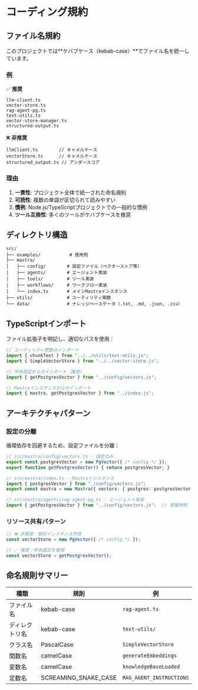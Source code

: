 # コーディング規約

## ファイル名規約

このプロジェクトでは**ケバブケース（kebab-case）**でファイル名を統一しています。

### 例

✅ **推奨**

```
llm-client.ts
vector-store.ts
rag-agent-pg.ts
text-utils.ts
vector-store-manager.ts
structured-output.ts
```

❌ **非推奨**

```
llmClient.ts        // キャメルケース
vectorStore.ts      // キャメルケース
structured_output.ts // アンダースコア
```

### 理由

1. **一貫性**: プロジェクト全体で統一された命名規則
2. **可読性**: 複数の単語が区切られて読みやすい
3. **慣例**: Node.js/TypeScriptプロジェクトでの一般的な慣例
4. **ツール互換性**: 多くのツールがケバブケースを推奨

## ディレクトリ構造

```
src/
├── examples/           # 使用例
├── mastra/
│   ├── config/        # 設定ファイル（ベクターストア等）
│   ├── agents/        # エージェント実装
│   ├── tools/         # ツール実装
│   ├── workflows/     # ワークフロー実装
│   └── index.ts       # メインMastraインスタンス
├── utils/             # ユーティリティ関数
└── data/              # ナレッジベースデータ（.txt, .md, .json, .csv）
```

## TypeScriptインポート

ファイル拡張子を明記し、適切なパスを使用：

```typescript
// ユーティリティ関数のインポート
import { chunkText } from "../../utils/text-utils.js";
import { SimpleVectorStore } from "../../vector-store.js";

// 中央設定からのインポート（推奨）
import { getPostgresVector } from "../config/vectors.js";

// Mastraインスタンスからのインポート
import { mastra, getPostgresVector } from "../index.js";
```

## アーキテクチャパターン

### 設定の分離

循環依存を回避するため、設定ファイルを分離：

```typescript
// src/mastra/config/vectors.ts - 設定のみ
export const postgresVector = new PgVector({ /* config */ });
export function getPostgresVector() { return postgresVector; }

// src/mastra/index.ts - Mastraインスタンス
import { postgresVector } from "./config/vectors.js";
export const mastra = new Mastra({ vectors: { postgres: postgresVector } });

// src/mastra/agents/rag-agent-pg.ts - エージェント実装
import { getPostgresVector } from "../config/vectors.js";  // 直接参照
```

### リソース共有パターン

```typescript
// ❌ 非推奨：個別インスタンス作成
const vectorStore = new PgVector({ /* config */ });

// ✅ 推奨：中央設定を使用
const vectorStore = getPostgresVector();
```

## 命名規則サマリー

| 種類           | 規則                 | 例                       |
| -------------- | -------------------- | ------------------------ |
| ファイル名     | kebab-case           | `rag-agent.ts`           |
| ディレクトリ名 | kebab-case           | `text-utils/`            |
| クラス名       | PascalCase           | `SimpleVectorStore`      |
| 関数名         | camelCase            | `generateEmbeddings`     |
| 変数名         | camelCase            | `knowledgeBaseLoaded`    |
| 定数名         | SCREAMING_SNAKE_CASE | `RAG_AGENT_INSTRUCTIONS` |
